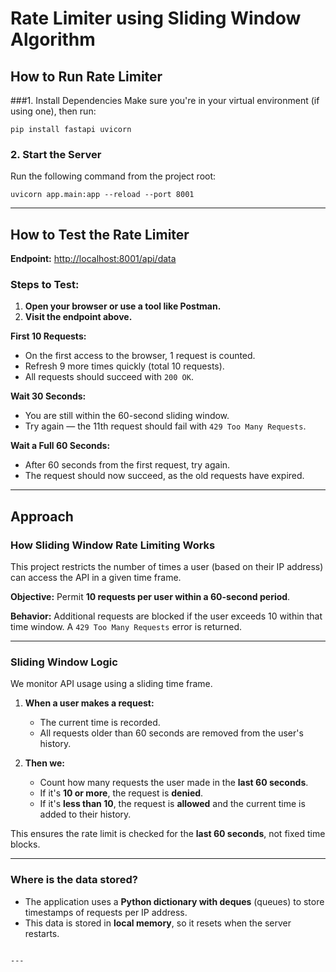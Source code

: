 # Rate Limiter using Sliding Window Algorithm

## How to Run Rate Limiter

###1. Install Dependencies
Make sure you're in your virtual environment (if using one), then run:

```
pip install fastapi uvicorn
````

### 2. Start the Server

Run the following command from the project root:

```
uvicorn app.main:app --reload --port 8001
```

---

## How to Test the Rate Limiter

**Endpoint:**
[http://localhost:8001/api/data](http://localhost:8001/api/data)

### Steps to Test:

1. **Open your browser or use a tool like Postman.**
2. **Visit the endpoint above.**

**First 10 Requests:**

* On the first access to the browser, 1 request is counted.
* Refresh 9 more times quickly (total 10 requests).
* All requests should succeed with `200 OK`.

**Wait 30 Seconds:**

* You are still within the 60-second sliding window.
* Try again — the 11th request should fail with `429 Too Many Requests`.

**Wait a Full 60 Seconds:**

* After 60 seconds from the first request, try again.
* The request should now succeed, as the old requests have expired.

---

## Approach

### **How Sliding Window Rate Limiting Works**

This project restricts the number of times a user (based on their IP address) can access the API in a given time frame.

**Objective:**
Permit **10 requests per user within a 60-second period**.

**Behavior:**
Additional requests are blocked if the user exceeds 10 within that time window.
A `429 Too Many Requests` error is returned.

---

### **Sliding Window Logic**

We monitor API usage using a sliding time frame.

1. **When a user makes a request:**

   * The current time is recorded.
   * All requests older than 60 seconds are removed from the user's history.

2. **Then we:**

   * Count how many requests the user made in the **last 60 seconds**.
   * If it's **10 or more**, the request is **denied**.
   * If it's **less than 10**, the request is **allowed** and the current time is added to their history.

This ensures the rate limit is checked for the **last 60 seconds**, not fixed time blocks.

---

### **Where is the data stored?**

* The application uses a **Python dictionary with deques** (queues) to store timestamps of requests per IP address.
* This data is stored in **local memory**, so it resets when the server restarts.

```

---



